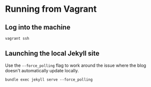 # Running from Vagrant

## Log into the machine
`vagrant ssh`

## Launching the local Jekyll site

Use the `--force_polling` flag to work around the issue where the blog doesn't automatically update locally.

`bundle exec jekyll serve --force_polling`
